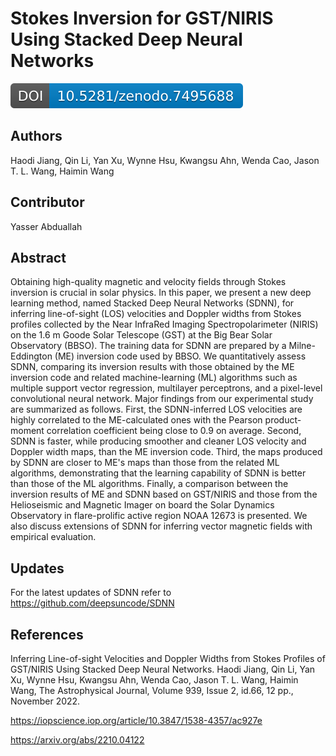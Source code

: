 #   Stokes Inversion for GST/NIRIS Using Stacked Deep Neural Networks
[![DOI](https://github.com/ccsc-tools/zenodo_icons/blob/main/icons//sdnn.svg)](https://zenodo.org/record/7521580#.Y72WVBXMLrk)

## Authors
Haodi Jiang, Qin Li, Yan Xu, Wynne Hsu, Kwangsu Ahn, Wenda Cao, Jason T. L. Wang, Haimin Wang 


## Contributor
Yasser Abduallah

## Abstract

Obtaining high-quality magnetic and velocity fields through Stokes inversion is crucial in solar physics. In this paper, we present a new deep learning method, named Stacked Deep Neural Networks (SDNN), for inferring line-of-sight (LOS) velocities and Doppler widths from Stokes profiles collected by the Near InfraRed Imaging Spectropolarimeter (NIRIS) on the 1.6 m Goode Solar Telescope (GST) at the Big Bear Solar Observatory (BBSO). The training data for SDNN are prepared by a Milne-Eddington (ME) inversion code used by BBSO. We quantitatively assess SDNN, comparing its inversion results with those obtained by the ME inversion code and related machine-learning (ML) algorithms such as multiple support vector regression, multilayer perceptrons, and a pixel-level convolutional neural network. Major findings from our experimental study are summarized as follows. First, the SDNN-inferred LOS velocities are highly correlated to the ME-calculated ones with the Pearson product-moment correlation coefficient being close to 0.9 on average. Second, SDNN is faster, while producing smoother and cleaner LOS velocity and Doppler width maps, than the ME inversion code. Third, the maps produced by SDNN are closer to ME's maps than those from the related ML algorithms, demonstrating that the learning capability of SDNN is better than those of the ML algorithms. Finally, a comparison between the inversion results of ME and SDNN based on GST/NIRIS and those from the Helioseismic and Magnetic Imager on board the Solar Dynamics Observatory in flare-prolific active region NOAA 12673 is presented. We also discuss extensions of SDNN for inferring vector magnetic fields with empirical evaluation.

## Updates
For the latest updates of SDNN refer to https://github.com/deepsuncode/SDNN

## References
Inferring Line-of-sight Velocities and Doppler Widths from Stokes Profiles of GST/NIRIS Using Stacked Deep Neural Networks. Haodi Jiang, Qin Li, Yan Xu, Wynne Hsu, Kwangsu Ahn, Wenda Cao, Jason T. L. Wang, Haimin Wang, The Astrophysical Journal, Volume 939, Issue 2, id.66, 12 pp., November 2022.

https://iopscience.iop.org/article/10.3847/1538-4357/ac927e

https://arxiv.org/abs/2210.04122 
